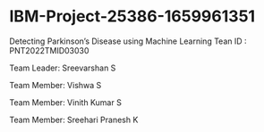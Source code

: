 # IBM-Project-25386-1659961351
Detecting Parkinson’s Disease using Machine Learning
Tean ID : PNT2022TMID03030

Team Leader: Sreevarshan S

Team Member: Vishwa S

Team Member: Vinith Kumar S

Team Member: Sreehari Pranesh K
